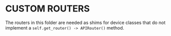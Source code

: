 # CUSTOM ROUTERS

The routers in this folder are needed as shims for device classes that do not implement a `self.get_router() -> APIRouter()` method.
